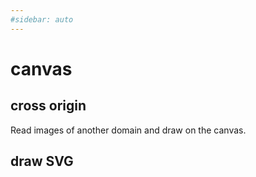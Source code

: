 ```yaml
---
#sidebar: auto
---
```


# canvas

## cross origin

Read images of another domain and draw on the canvas.

<Canvas-CanvasCrossOrigin/>

## draw SVG

<Canvas-DrawSvg/>
